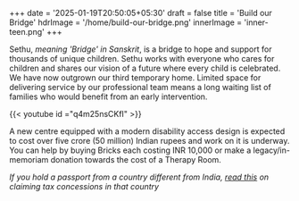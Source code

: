 +++
date = '2025-01-19T20:50:05+05:30'
draft = false
title = 'Build our Bridge'
hdrImage = '/home/build-our-bridge.png'
innerImage = 'inner-teen.png'
+++

Sethu, _meaning 'Bridge' in Sanskrit_, is a bridge to hope and support for thousands of unique children. Sethu works with everyone who cares for children and shares our vision of a future where every child is celebrated. We have now outgrown our third temporary home. Limited space for delivering service by our professional team means a long waiting list of families who would benefit from an early intervention.

<!--more-->

{{< youtube id ="q4m25nsCKfI" >}}

A new centre equipped with a modern disability access design is expected to cost over five crore (50 million) Indian rupees and work on it is underway. You can help by buying Bricks each costing INR 10,000 or make a legacy/in-memoriam donation towards the cost of a Therapy Room.

_If you hold a passport from a country different from India, [read this](/foreign-donors) on claiming tax concessions in that country_
